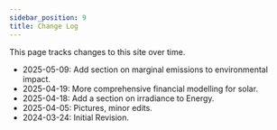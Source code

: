 ```yaml
---
sidebar_position: 9
title: Change Log
---
```


This page tracks changes to this site over time.

- 2025-05-09: Add section on marginal emissions to environmental impact.
- 2025-04-19: More comprehensive financial modelling for solar.
- 2025-04-18: Add a section on irradiance to Energy.
- 2025-04-05: Pictures, minor edits.
- 2024-03-24: Initial Revision.
